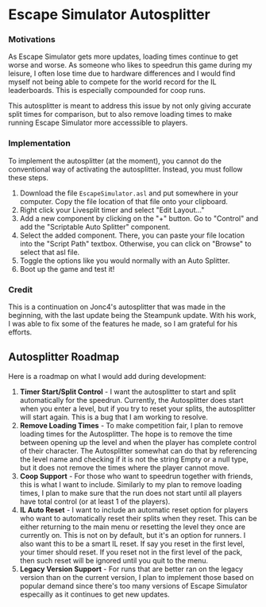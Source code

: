 # Escape Simulator Autosplitter

### Motivations

As Escape Simulator gets more updates, loading times continue to get worse and worse. As someone who likes to speedrun this game during my leisure, I often lose time due to hardware differences and I would find myself not being able to compete for the world record for the IL leaderboards. This is especially compounded for coop runs.

This autosplitter is meant to address this issue by not only giving accurate split times for comparison, but to also remove loading times to make running Escape Simulator more accesssible to players.

### Implementation

To implement the autosplitter (at the moment), you cannot do the conventional way of activating the autosplitter. Instead, you must follow these steps.

1. Download the file `EscapeSimulator.asl` and put somewhere in your computer. Copy the file location of that file onto your clipboard.
2. Right click your Livesplit timer and select "Edit Layout..."
3. Add a new component by clicking on the "+" button. Go to "Control" and add the "Scriptable Auto Splitter" component.
4. Select the added component. There, you can paste your file location into the "Script Path" textbox. Otherwise, you can click on "Browse" to select that asl file. 
5. Toggle the options like you would normally with an Auto Splitter.
6. Boot up the game and test it!


### Credit

This is a continuation on Jonc4's autosplitter that was made in the beginning, with the last update being the Steampunk update. With his work, I was able to fix some of the features he made, so I am grateful for his efforts.

## Autosplitter Roadmap

Here is a roadmap on what I would add during development:

1. **Timer Start/Split Control** - I want the autosplitter to start and split automatically for the speedrun. Currently, the Autosplitter does start when you enter a level, but if you try to reset your splits, the autosplitter will start again. This is a bug that I am working to resolve.
2. **Remove Loading Times** - To make competition fair, I plan to remove loading times for the Autosplitter. The hope is to remove the time between opening up the level and when the player has complete control of their character. The Autosplitter somewhat can do that by referencing the level name and checking if it is not the string Empty or a null type, but it does not remove the times where the player cannot move.
3. **Coop Support** - For those who want to speedrun together with friends, this is what I want to include. Similarly to my plan to remove loading times, I plan to make sure that the run does not start until all players have total control (or at least 1 of the players).
4. **IL Auto Reset** - I want to include an automatic reset option for players who want to automatically reset their splits when they reset. This can be either returning to the main menu or resetting the level they once are currently on. This is not on by default, but it's an option for runners. I also want this to be a smart IL reset. If say you reset in the first level, your timer should reset. If you reset not in the first level of the pack, then such reset will be ignored until you quit to the menu.
5. **Legacy Version Support** - For runs that are better ran on the legacy version than on the current version, I plan to implement those based on popular demand since there's too many versions of Escape Simulator especailly as it continues to get new updates.
